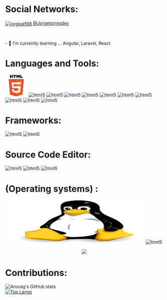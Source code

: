 <h1>Social Networks: </h1>

<a href="https://twitter.com/jorgetorresdev" rel="nofollow">
    <img align="center" src="https://espaciocritico20.files.wordpress.com/2013/05/10-cosas-que-debes-controlar-tu-cuenta-twitte-l-olbr8t.png" alt="jorgeatf88" height="48px" width="48px" data-canonical-src="https://cdn.jsdelivr.net/npm/simple-icons@3.0.1/icons/twitter.svg" style="max-width: 100%;"> @Jorgetorresdev
  </a> 
  
  <br><p> - 🌱 I’m currently learning ... Angular, Laravel, React </p>


<h1>Languages and Tools: </h1>


<p align="left">
  <img src="https://raw.githubusercontent.com/devicons/devicon/master/icons/html5/html5-original-wordmark.svg" alt="html5" width="70" height="70" style="max-width: 100%;"> 
  <img src="https://lineadecodigo.com/wp-content/uploads/2014/04/css.png" alt="html5" width="70" height="70" style="max-width: 100%;">
  <img src="https://encrypted-tbn0.gstatic.com/images?q=tbn:ANd9GcTgC6vRmJVYMmS_2IqSVlnUURfI1NYe7u033A&usqp=CAU" alt="html5" width="70" height="70" style="max-width: 100%;">
  <img src="https://styde.net/wp-content/uploads/2021/02/php8-ico.png" alt="html5" width="70" height="70" style="max-width: 100%;">
  
  <img src="https://res.cloudinary.com/escuela-frontend/image/upload/v1629831240/tags/npm_owh460.png" alt="html5" width="70" height="70" style="max-width: 100%;">
  <img src="https://www.solvetic.com/uploads/monthly_01_2016/tutorials-1415-0-60642300-1452279191.jpg" alt="html5" width="80" height="70" style="max-width: 100%;">
  <img src="https://www.rlogical.com/wp-content/uploads/2020/08/icon-botsrap-1.png" alt="html5" width="70" height="70" style="max-width: 100%;">
  <img src="https://images.assetsdelivery.com/compings_v2/iconstar/iconstar2006/iconstar200600421.jpg" alt="html5" width="70" height="70" style="max-width: 100%;">
    
  <img src="https://www.freepnglogos.com/uploads/logo-mysql-png/logo-mysql-how-setup-mysql-workbench-database-for-wordpress-20.png" alt="html5" width="70" height="70" style="max-width: 100%;">
  <img src="https://henrixivo.files.wordpress.com/2014/07/postgresql-logo.jpg?w=325&h=289" alt="html5" width="70" height="70" style="max-width: 100%;">
  
  <img src="https://aisn.net/wp-content/uploads/tech-logos-03.png" alt="html5" width="90" height="70" style="max-width: 100%;">
  
</p>

<h1>Frameworks: </h1>
<p align="left">
  
  <img src="https://cdn-icons-png.flaticon.com/512/1183/1183621.png" alt="html5" width="70" height="70" style="max-width: 100%;">
 
  <img src="https://encrypted-tbn0.gstatic.com/images?q=tbn:ANd9GcRaNCX-G-8UZJbDLNkM_RZBmDVXLEj6ZSzLAw&usqp=CAU" alt="html5" width="70" height="70" style="max-width: 100%;">
</p>

<h1>Source Code Editor: </h1>
<p align="left">
  <img src="https://www.profesionalreview.com/wp-content/uploads/2017/12/Visual-Studio-Code.jpg" alt="html5" width="180" height="70" style="max-width: 100%;">
  <img src="https://miro.medium.com/max/768/0*KwpE4L5-SBJkLkzk." alt="html5" width="180" height="70" style="max-width: 100%;">
  <img src="https://miro.medium.com/max/1400/1*Kge6Tkj1yL-zwvVop3ut0Q.jpeg" alt="html5" width="180" height="70" style="max-width: 100%;">
</p>


<h1>(Operating systems) : </h1>

<p align="center">
  <img src="https://raw.githubusercontent.com/devicons/devicon/master/icons/linux/linux-original.svg" alt="html5" width="440" height="140" style="max-width: 100%;"> 
    <img src="http://c-nergy.be/blog/wp-content/uploads/u2004Logo2.png" alt="html5" width="280" height="140" style="max-width: 100%;">
</p>
<p align="center">
  <img src="https://x-tecno.com/wp-content/uploads/2021/06/1622975784_593_Sepa-cual-seria-el-nuevo-logotipo-de-Windows-11.jpg" />
</p>

<h1>Contributions: </h1>

![Anurag's GitHub stats](https://github-readme-stats.vercel.app/api?username=JorgeAntonioTF&show_icons=true&theme=dark) <br>
[![Top Langs](https://github-readme-stats.vercel.app/api/top-langs/?username=JorgeAntonioTF&langs_count=8)](https://github.com/JorgeAntonioTF/github-readme-stats)


<!--
**JorgeAntonioTF/JorgeAntonioTF** is a ✨ _special_ ✨ repository because its `README.md` (this file) appears on your GitHub profile.

Here are some ideas to get you started:

- 🔭 I’m currently working on ...
- 🌱 I’m currently learning ...
- 👯 I’m looking to collaborate on ...
- 🤔 I’m looking for help with ...
- 💬 Ask me about ...
- 📫 How to reach me: ...
- 😄 Pronouns: ...
- ⚡ Fun fact: ...
-->
